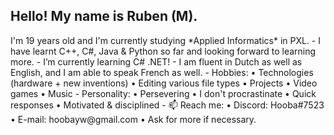 <h2> Hello! My name is Ruben (M).</h2>
 I'm 19 years old and I'm currently studying *Applied Informatics* in PXL.
- I have learnt C++, C#, Java & Python so far and looking forward to learning more.
- I’m currently learning C# .NET!
- I am fluent in Dutch as well as English, and I am able to speak French as well.
- Hobbies:
       • Technologies (hardware + new inventions)
       • Editing various file types
       • Projects
       • Video games
       • Music
- Personality:
       • Persevering
       • I don't procrastinate
       • Quick responses
       • Motivated & disciplined
- 📫 Reach me:
       • Discord: Hooba#7523
       • E-mail: hoobayw@gmail.com
       • Ask for more if necessary.
